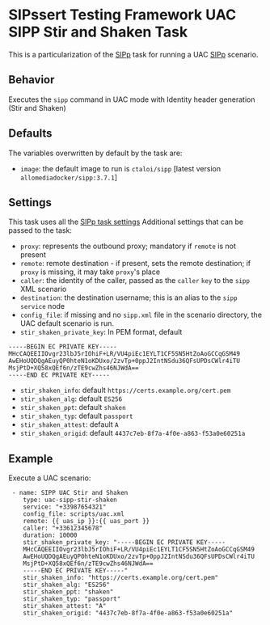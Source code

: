 # SIPssert Testing Framework UAC SIPP Stir and Shaken Task

This is a particularization of the [SIPp](sipp.md) task for running a UAC
[SIPp](https://sipp.sourceforge.net/) scenario.

## Behavior

Executes the `sipp` command in UAC mode with Identity header generation (Stir and Shaken)

## Defaults

The variables overwritten by default by the task are:

* `image`: the default image to run is `ctaloi/sipp` [latest version `allomediadocker/sipp:3.7.1`]

## Settings

This task uses all the [SIPp task settings](sipp.md#settings)
Additional settings that can be passed to the task:

* `proxy`: represents the outbound proxy; mandatory if `remote` is not present
* `remote`: remote destination - if present, sets the remote destination; if
`proxy` is missing, it may take `proxy`'s place
* `caller`: the identity of the caller, passed as the `caller` `key` to the
`sipp` XML scenario
* `destination`: the destination username; this is an alias to the `sipp`
`service` node
* `config_file`: if missing and no `sipp.xml` file in the scenario directory,
the UAC default scenario is run.
* `stir_shaken_private_key`: In PEM format, default
```
-----BEGIN EC PRIVATE KEY-----
MHcCAQEEIIOvgr23lbJ5rIOhiF+LR/VU4piEc1EYLT1CF5SN5HtZoAoGCCqGSM49
AwEHoUQDQgAEuyQP0hteN1oKDUxo/2zvTp+0ppJ2IntNSdu36QFsUPDsCWlr4iTU
MsjPtD+XQ58xQEf6n/zTE9cwZhs46NJWdA==
-----END EC PRIVATE KEY-----
```
* `stir_shaken_info`: default `https://certs.example.org/cert.pem`
* `stir_shaken_alg`: default `ES256`
* `stir_shaken_ppt`: default `shaken`
* `stir_shaken_typ`: default `passport`
* `stir_shaken_attest`: default `A`
* `stir_shaken_origid`: default `4437c7eb-8f7a-4f0e-a863-f53a0e60251a`

## Example

Execute a UAC scenario:
```
 - name: SIPP UAC Stir and Shaken
    type: uac-sipp-stir-shaken
    service: "+33987654321"
    config_file: scripts/uac.xml
    remote: {{ uas_ip }}:{{ uas_port }}
    caller: "+33612345678"
    duration: 10000
    stir_shaken_private_key: "-----BEGIN EC PRIVATE KEY-----
    MHcCAQEEIIOvgr23lbJ5rIOhiF+LR/VU4piEc1EYLT1CF5SN5HtZoAoGCCqGSM49
    AwEHoUQDQgAEuyQP0hteN1oKDUxo/2zvTp+0ppJ2IntNSdu36QFsUPDsCWlr4iTU
    MsjPtD+XQ58xQEf6n/zTE9cwZhs46NJWdA==
    -----END EC PRIVATE KEY-----"
    stir_shaken_info: "https://certs.example.org/cert.pem"
    stir_shaken_alg: "ES256"
    stir_shaken_ppt: "shaken"
    stir_shaken_typ: "passport"
    stir_shaken_attest: "A"
    stir_shaken_origid: "4437c7eb-8f7a-4f0e-a863-f53a0e60251a"
```
